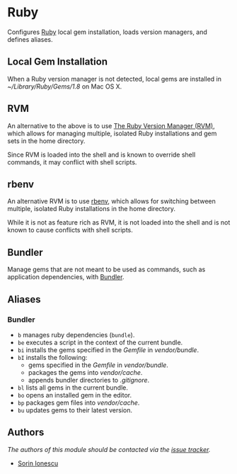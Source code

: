 Ruby
====

Configures [Ruby][1] local gem installation, loads version managers, and defines
aliases.

Local Gem Installation
----------------------

When a Ruby version manager is not detected, local gems are installed in
*~/Library/Ruby/Gems/1.8* on Mac OS X.

RVM
---

An alternative to the above is to use [The Ruby Version Manager (RVM)][2], which
allows for managing multiple, isolated Ruby installations and gem sets in the
home directory.

Since RVM is loaded into the shell and is known to override shell commands, it
may conflict with shell scripts.

rbenv
-----

An alternative RVM is to use [rbenv][3], which allows for switching between multiple,
isolated Ruby installations in the home directory.

While it is not as feature rich as RVM, it is not loaded into the shell and is
not known to cause conflicts with shell scripts.

Bundler
-------

Manage gems that are not meant to be used as commands, such as application
dependencies, with [Bundler][4].

Aliases
-------

### Bundler

  - `b` manages ruby dependencies (`bundle`).
  - `be` executes a script in the context of the current bundle.
  - `bi` installs the gems specified in the *Gemfile* in *vendor/bundle*.
  - `bI` installs the following:
    - gems specified in the *Gemfile* in *vendor/bundle*.
    - packages the gems into *vendor/cache*.
    - appends bundler directories to  *.gitignore*.
  - `bl` lists all gems in the current bundle.
  - `bo` opens an installed gem in the editor.
  - `bp` packages gem files into *vendor/cache*.
  - `bu` updates gems to their latest version.

Authors
-------

*The authors of this module should be contacted via the [issue tracker][5].*

  - [Sorin Ionescu](https://github.com/sorin-ionescu)

[1]: http://www.ruby-lang.org
[2]: https://rvm.io
[3]: https://github.com/sstephenson/rbenv
[4]: http://gembundler.com
[5]: https://github.com/sorin-ionescu/oh-my-zsh/issues

